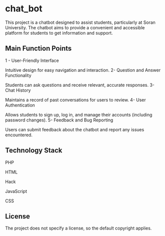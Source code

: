 # chat_bot
This project is a chatbot designed to assist students, particularly at Soran University. The chatbot aims to provide a convenient and accessible platform for students to get information and support.

## Main Function Points
1 - User-Friendly Interface

Intuitive design for easy navigation and interaction.
2- Question and Answer Functionality

Students can ask questions and receive relevant, accurate responses.
3- Chat History

Maintains a record of past conversations for users to review.
4- User Authentication

Allows students to sign up, log in, and manage their accounts (including password changes).
5- Feedback and Bug Reporting

Users can submit feedback about the chatbot and report any issues encountered.
## Technology Stack
PHP

HTML

Hack

JavaScript

CSS

## License
The project does not specify a license, so the default copyright applies.
